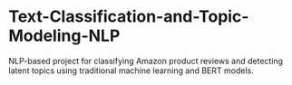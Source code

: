 # Text-Classification-and-Topic-Modeling-NLP
NLP-based project for classifying Amazon product reviews and detecting latent topics using traditional machine learning and BERT models.
